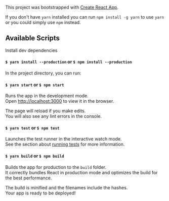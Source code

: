 This project was bootstrapped with [Create React App](https://github.com/facebook/create-react-app).

If you don't have `yarn` installed you can run `npm install -g yarn` to use `yarn` or you could simply use `npm` instead. 

## Available Scripts

Install dev dependencies
#### `$ yarn install --production` or `$ npm install --production`

In the project directory, you can run:

#### `$ yarn start` or `$ npm start`

Runs the app in the development mode.<br />
Open [http://localhost:3000](http://localhost:3000) to view it in the browser.

The page will reload if you make edits.<br />
You will also see any lint errors in the console.

#### `$ yarn test` or `$ npm test`

Launches the test runner in the interactive watch mode.<br />
See the section about [running tests](https://facebook.github.io/create-react-app/docs/running-tests) for more information.

#### `$ yarn build` or `$ npm build`

Builds the app for production to the `build` folder.<br />
It correctly bundles React in production mode and optimizes the build for the best performance.

The build is minified and the filenames include the hashes.<br />
Your app is ready to be deployed!